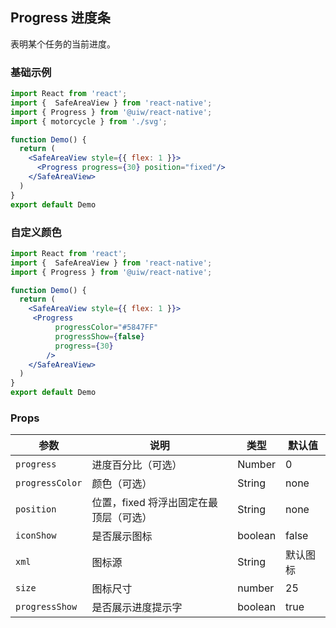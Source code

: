 Progress 进度条
---

表明某个任务的当前进度。


### 基础示例

<!--DemoStart-->
```jsx mdx:preview
import React from 'react';
import {  SafeAreaView } from 'react-native';
import { Progress } from '@uiw/react-native';
import { motorcycle } from './svg';

function Demo() {
  return (
    <SafeAreaView style={{ flex: 1 }}>
      <Progress progress={30} position="fixed"/>
    </SafeAreaView>
  )
}
export default Demo
```

### 自定义颜色

<!--DemoStart-->
```jsx mdx:preview
import React from 'react';
import {  SafeAreaView } from 'react-native';
import { Progress } from '@uiw/react-native';

function Demo() {
  return (
    <SafeAreaView style={{ flex: 1 }}>
     <Progress
          progressColor="#5847FF"
          progressShow={false}
          progress={30}
        />
    </SafeAreaView>
  )
}
export default Demo
```
<!--End-->


### Props

| 参数 | 说明 | 类型 | 默认值 |
|------|------|-----|------|
| `progress` | 进度百分比（可选） | Number | 0 |
| `progressColor` | 颜色（可选） | String | none |
| `position` | 位置，fixed 将浮出固定在最顶层（可选） | String | none |
| `iconShow` | 是否展示图标 | boolean | false |
| `xml` | 图标源 | String | 默认图标 |
| `size` | 图标尺寸 | number| 25 |
| `progressShow` | 是否展示进度提示字 | boolean| true |
